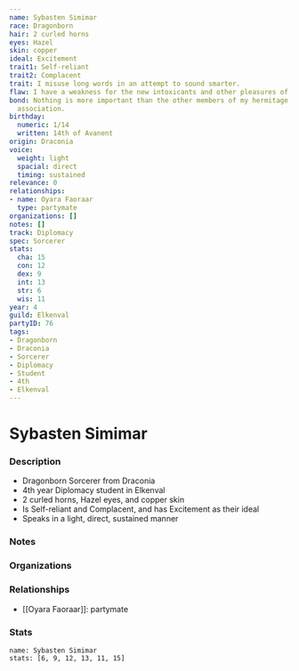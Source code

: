 ```yaml
---
name: Sybasten Simimar
race: Dragonborn
hair: 2 curled horns
eyes: Hazel
skin: copper
ideal: Excitement
trait1: Self-reliant
trait2: Complacent
trait: I misuse long words in an attempt to sound smarter.
flaw: I have a weakness for the new intoxicants and other pleasures of this land.
bond: Nothing is more important than the other members of my hermitage, order, or
  association.
birthday:
  numeric: 1/14
  written: 14th of Avanent
origin: Draconia
voice:
  weight: light
  spacial: direct
  timing: sustained
relevance: 0
relationships:
- name: Oyara Faoraar
  type: partymate
organizations: []
notes: []
track: Diplomacy
spec: Sorcerer
stats:
  cha: 15
  con: 12
  dex: 9
  int: 13
  str: 6
  wis: 11
year: 4
guild: Elkenval
partyID: 76
tags:
- Dragonborn
- Draconia
- Sorcerer
- Diplomacy
- Student
- 4th
- Elkenval
---
```

# Sybasten Simimar
### Description
- Dragonborn Sorcerer from Draconia
- 4th year Diplomacy student in Elkenval
- 2 curled horns, Hazel eyes, and copper skin
- Is Self-reliant and Complacent, and has Excitement as their ideal
- Speaks in a light, direct, sustained manner

### Notes

### Organizations

### Relationships
- [[Oyara Faoraar]]: partymate

### Stats
```statblock
name: Sybasten Simimar
stats: [6, 9, 12, 13, 11, 15]
```
